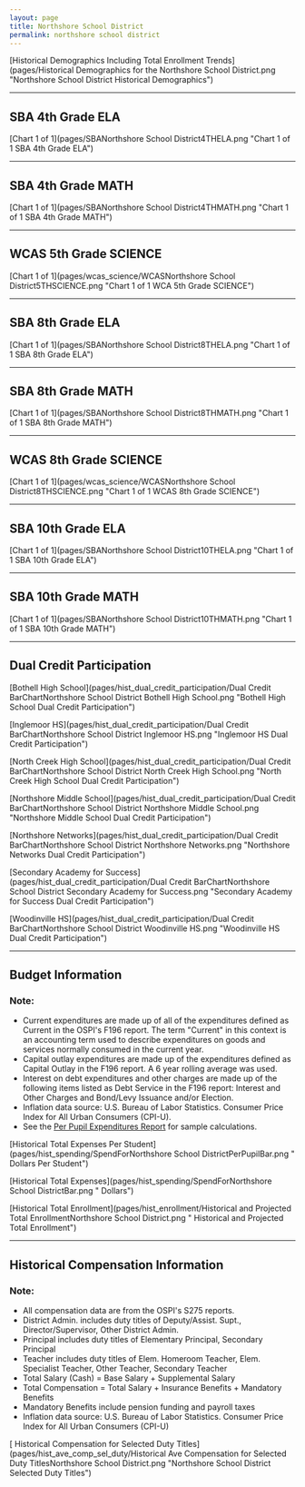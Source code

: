 ```yaml
---
layout: page
title: Northshore School District
permalink: northshore school district
---
```



[Historical Demographics Including Total Enrollment Trends](pages/Historical Demographics for the Northshore School District.png "Northshore School District Historical Demographics")

___

## SBA 4th Grade ELA

[Chart 1 of 1](pages/SBANorthshore School District4THELA.png "Chart 1 of 1 SBA 4th Grade ELA")


___

## SBA 4th Grade MATH

[Chart 1 of 1](pages/SBANorthshore School District4THMATH.png "Chart 1 of 1 SBA 4th Grade MATH")


___

## WCAS 5th Grade SCIENCE

[Chart 1 of 1](pages/wcas_science/WCASNorthshore School District5THSCIENCE.png "Chart 1 of 1 WCA 5th Grade SCIENCE")


___

## SBA 8th Grade ELA

[Chart 1 of 1](pages/SBANorthshore School District8THELA.png "Chart 1 of 1 SBA 8th Grade ELA")


___

## SBA 8th Grade MATH

[Chart 1 of 1](pages/SBANorthshore School District8THMATH.png "Chart 1 of 1 SBA 8th Grade MATH")


___

## WCAS 8th Grade SCIENCE

[Chart 1 of 1](pages/wcas_science/WCASNorthshore School District8THSCIENCE.png "Chart 1 of 1 WCAS 8th Grade SCIENCE")


___

## SBA 10th Grade ELA

[Chart 1 of 1](pages/SBANorthshore School District10THELA.png "Chart 1 of 1 SBA 10th Grade ELA")


___

## SBA 10th Grade MATH

[Chart 1 of 1](pages/SBANorthshore School District10THMATH.png "Chart 1 of 1 SBA 10th Grade MATH")


___

## Dual Credit Participation

[Bothell High School](pages/hist_dual_credit_participation/Dual Credit BarChartNorthshore School District Bothell High School.png "Bothell High School Dual Credit Participation")

[Inglemoor HS](pages/hist_dual_credit_participation/Dual Credit BarChartNorthshore School District Inglemoor HS.png "Inglemoor HS Dual Credit Participation")

[North Creek High School](pages/hist_dual_credit_participation/Dual Credit BarChartNorthshore School District North Creek High School.png "North Creek High School Dual Credit Participation")

[Northshore Middle School](pages/hist_dual_credit_participation/Dual Credit BarChartNorthshore School District Northshore Middle School.png "Northshore Middle School Dual Credit Participation")

[Northshore Networks](pages/hist_dual_credit_participation/Dual Credit BarChartNorthshore School District Northshore Networks.png "Northshore Networks Dual Credit Participation")

[Secondary Academy for Success](pages/hist_dual_credit_participation/Dual Credit BarChartNorthshore School District Secondary Academy for Success.png "Secondary Academy for Success Dual Credit Participation")

[Woodinville HS](pages/hist_dual_credit_participation/Dual Credit BarChartNorthshore School District Woodinville HS.png "Woodinville HS Dual Credit Participation")


___

## Budget Information
### Note:
- Current expenditures are made up of all of the expenditures defined as Current in the OSPI's F196 report. The term "Current" in this context is an accounting term used to describe expenditures on goods and services normally consumed in the current year.
- Capital outlay expenditures are made up of the expenditures defined as Capital Outlay in the F196 report. A 6 year rolling average was used.
- Interest on debt expenditures and other charges are made up of the following items listed as Debt Service in the F196 report: Interest and Other Charges and Bond/Levy Issuance and/or Election.
- Inflation data source: U.S. Bureau of Labor Statistics. Consumer Price Index for All Urban Consumers (CPI-U).
- See the [Per Pupil Expenditures Report](report_expenditures) for sample calculations.

[Historical Total Expenses Per Student](pages/hist_spending/SpendForNorthshore School DistrictPerPupilBar.png " Dollars Per Student")

[Historical Total Expenses](pages/hist_spending/SpendForNorthshore School DistrictBar.png " Dollars")

[Historical Total Enrollment](pages/hist_enrollment/Historical and Projected Total EnrollmentNorthshore School District.png " Historical and Projected Total Enrollment")


___

## Historical Compensation Information
### Note:
- All compensation data are from the OSPI's S275 reports.
- District Admin. includes duty titles of Deputy/Assist. Supt., Director/Supervisor, Other District Admin.
- Principal includes duty titles of Elementary Principal, Secondary Principal
- Teacher includes duty titles of Elem. Homeroom Teacher, Elem. Specialist Teacher, Other Teacher, Secondary Teacher
- Total Salary (Cash) = Base Salary + Supplemental Salary
- Total Compensation = Total Salary + Insurance Benefits + Mandatory Benefits
- Mandatory Benefits include pension funding and payroll taxes
- Inflation data source: U.S. Bureau of Labor Statistics. Consumer Price Index for All Urban Consumers (CPI-U)

[ Historical Compensation for Selected Duty Titles](pages/hist_ave_comp_sel_duty/Historical Ave Compensation for Selected Duty TitlesNorthshore School District.png "Northshore School District Selected Duty Titles")

